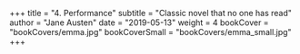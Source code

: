 +++
title = "4. Performance"
subtitle = "Classic novel that no one has read"
author = "Jane Austen"
date = "2019-05-13"
weight = 4
bookCover = "bookCovers/emma.jpg"
bookCoverSmall = "bookCovers/emma_small.jpg"
+++